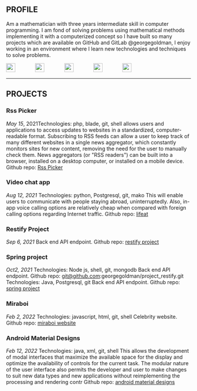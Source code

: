 ## PROFILE
Am a mathematician with three years intermediate skill in computer programming. I am fond of solving problems using mathematical methods implementing it with a computerized concept so I have built so many projects which are available on GitHub and GitLab @georgegoldman, I enjoy working in an environment where I learn new technologies and techniques to solve problems.

<a href="mailto:georgegoldman" style="margin-right: 10%;"><img src="https://raw.githubusercontent.com/georgegoldman/Font-Awesome/28e297f07af26f148c15e6cbbd12cea3027371d3/svgs/regular/envelope.svg" width="25" height="24"></a> <a href="https://www.github.com/georgegoldman" target="_blank" style="margin-right: 10%;"><img src="https://raw.githubusercontent.com/FortAwesome/Font-Awesome/28e297f07af26f148c15e6cbbd12cea3027371d3/svgs/brands/github.svg" width="25" height="24"></a> <a href="https://www.linkedin.com/in/georgegoldman-john-187428b9/" target="_blank" style="margin-right: 10%;"><img src="https://raw.githubusercontent.com/FortAwesome/Font-Awesome/28e297f07af26f148c15e6cbbd12cea3027371d3/svgs/brands/linkedin.svg" width="25" height="24"></a>   <a href="https://twitter.com/mrgeorgegoldman" target="_blank" style="margin-right: 10%;"><img src="https://raw.githubusercontent.com/FortAwesome/Font-Awesome/28e297f07af26f148c15e6cbbd12cea3027371d3/svgs/brands/twitter.svg" width="25" height="24"></a> <a href="https://www.instagram.com/mrgeorgegoldman/" target="_blank" style="margin-right: 10%;"><img src="https://raw.githubusercontent.com/georgegoldman/Font-Awesome/28e297f07af26f148c15e6cbbd12cea3027371d3/svgs/brands/instagram.svg" width="25" height="24"></a>

<hr />

## PROJECTS
### **Rss Picker**
_May 15_, 2021Technologies: php, blade, git, shell
allows users and applications to access updates to websites in a standardized, computer-readable
format. Subscribing to RSS feeds can allow a user to keep track of many different websites in a single
news aggregator, which constantly monitors sites for new content, removing the need for the user to
manually check them. News aggregators (or "RSS readers") can be built into a browser, installed on a
desktop computer, or installed on a mobile device.
Github repo: <a href="https://git@github.com/georgegoldman/rsspicker" target="_blank">Rss Picker</a>

### **Video chat app**
_Aug 12, 2021_
Technologies: python, Postgresql, git, mako
This will enable users to communicate with people staying abroad, uninterruptedly. Also, in-app
voice calling options are relatively cheap when compared with foreign calling options regarding
Internet traffic.
Github repo: <a href="git@github.com:georgegoldman/lifeat" target="_blank">lifeat</a>

### **Restify Project**
_Sep 6, 2021_
Back end API endpoint.
Github repo: <a href="https://github.com/georgegoldman/project_restify/" target="_blank">restify project</a>

### **Spring project**
_Oct2, 2021_
Technologies: Node js, shell, git, mongodb
Back end API endpoint.
Github repo: git@github.com:georgegoldman/project_restify.git
Technologies: Java, Postgresql, git
Back end API endpoint.
Github repo: <a href="https://github.com/georgegoldman/spring-project" target="_blank">spring project</a>

### **Miraboi**
_Feb 2, 2022_
Technologies: javascript, html, git, shell
Celebrity website.
Github repo: <a href="https://github.com/georgegoldman/miraboi_app" target="_blank">miraboi website</a>

### **Android Material Designs**
_Feb 12, 2022_
Technologies: java, xml, git, shell
This allows the development of modal interfaces that maximize the available space for the display
and optimize the availability of controls for the current task. The modular nature of the user
interface also permits the developer and user to make changes to suit new data types and new
applications without reimplementing the processing and rendering contr
Github repo: <a href="https://github.com/georgegoldman/andriodmaterial101" target="_blank">android material designs</a>

